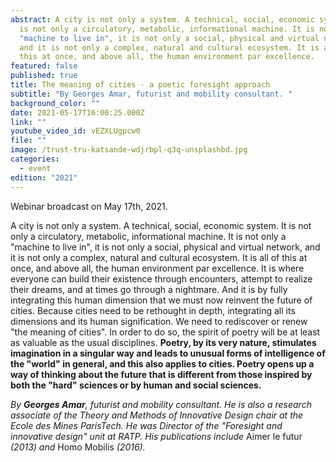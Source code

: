 ```yaml
---
abstract: A city is not only a system. A technical, social, economic system. It
  is not only a circulatory, metabolic, informational machine. It is not only a
  "machine to live in", it is not only a social, physical and virtual network,
  and it is not only a complex, natural and cultural ecosystem. It is all of
  this at once, and above all, the human environment par excellence.
featured: false
published: true
title: The meaning of cities - a poetic foresight approach
subtitle: "By Georges Amar, futurist and mobility consultant. "
background_color: ""
date: 2021-05-17T16:00:25.000Z
link: ""
youtube_video_id: vEZXLUgpcw0
file: ""
image: /trust-tru-katsande-wdjrbpl-q3q-unsplashbd.jpg
categories:
  - event
edition: "2021"
---
```

Webinar broadcast on May 17th, 2021.

A city is not only a system. A technical, social, economic system. It is not only a circulatory, metabolic, informational machine. It is not only a "machine to live in", it is not only a social, physical and virtual network, and it is not only a complex, natural and cultural ecosystem. It is all of this at once, and above all, the human environment par excellence. It is where everyone can build their existence through encounters, attempt to realize their dreams, and at times go through a nightmare. And it is by fully integrating this human dimension that we must now reinvent the future of cities. Because cities need to be rethought in depth, integrating all its dimensions and its human signification. We need to rediscover or renew "the meaning of cities". In order to do so, the spirit of poetry will be at least as valuable as the usual disciplines. **Poetry, by its very nature, stimulates imagination in a singular way and leads to unusual forms of intelligence of the "world" in general, and this also applies to cities. Poetry opens up a way of thinking about the future that is different from those inspired by both the "hard" sciences or by human and social sciences.**

_By **Georges Amar**, futurist and mobility consultant. He is also a research associate of the Theory and Methods of Innovative Design chair at the Ecole des Mines ParisTech. He was Director of the "Foresight and innovative design" unit at RATP. His publications include_ Aimer le futur _(2013) and_ Homo Mobilis _(2016)._